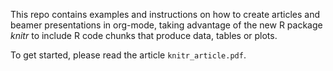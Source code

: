 This repo contains examples and instructions on how to create articles and beamer presentations in org-mode, taking advantage of the new R package *knitr* to include R code chunks that produce data, tables or plots.

To get started, please read the article `knitr_article.pdf`.


